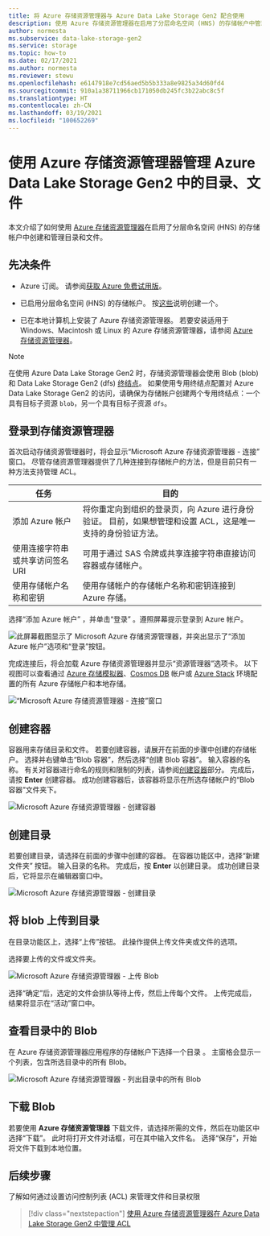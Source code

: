 ```yaml
---
title: 将 Azure 存储资源管理器与 Azure Data Lake Storage Gen2 配合使用
description: 使用 Azure 存储资源管理器在启用了分层命名空间 (HNS) 的存储帐户中管理目录和文件以及目录访问控制列表 (ACL)。
author: normesta
ms.subservice: data-lake-storage-gen2
ms.service: storage
ms.topic: how-to
ms.date: 02/17/2021
ms.author: normesta
ms.reviewer: stewu
ms.openlocfilehash: e6147918e7cd56aed5b5b333a8e9825a34d60fd4
ms.sourcegitcommit: 910a1a38711966cb171050db245fc3b22abc8c5f
ms.translationtype: HT
ms.contentlocale: zh-CN
ms.lasthandoff: 03/19/2021
ms.locfileid: "100652269"
---
```

# <a name="use-azure-storage-explorer-to-manage-directories-and-files-in-azure-data-lake-storage-gen2"></a>使用 Azure 存储资源管理器管理 Azure Data Lake Storage Gen2 中的目录、文件

本文介绍了如何使用 [Azure 存储资源管理器](https://azure.microsoft.com/features/storage-explorer/)在启用了分层命名空间 (HNS) 的存储帐户中创建和管理目录和文件。

## <a name="prerequisites"></a>先决条件

- Azure 订阅。 请参阅[获取 Azure 免费试用版](https://azure.microsoft.com/pricing/free-trial/)。

- 已启用分层命名空间 (HNS) 的存储帐户。 按[这些](../common/storage-account-create.md)说明创建一个。

- 已在本地计算机上安装了 Azure 存储资源管理器。 若要安装适用于 Windows、Macintosh 或 Linux 的 Azure 存储资源管理器，请参阅 [Azure 存储资源管理器](https://azure.microsoft.com/features/storage-explorer/)。

> [!NOTE]
> 在使用 Azure Data Lake Storage Gen2 时，存储资源管理器会使用 Blob (blob) 和 Data Lake Storage Gen2 (dfs) [终结点](../common/storage-private-endpoints.md#private-endpoints-for-azure-storage)。 如果使用专用终结点配置对 Azure Data Lake Storage Gen2 的访问，请确保为存储帐户创建两个专用终结点：一个具有目标子资源 `blob`，另一个具有目标子资源 `dfs`。

## <a name="sign-in-to-storage-explorer"></a>登录到存储资源管理器

首次启动存储资源管理器时，将会显示“Microsoft Azure 存储资源管理器 - 连接”  窗口。 尽管存储资源管理器提供了几种连接到存储帐户的方法，但是目前只有一种方法支持管理 ACL。

|任务|目的|
|---|---|
|添加 Azure 帐户 | 将你重定向到组织的登录页，向 Azure 进行身份验证。 目前，如果想管理和设置 ACL，这是唯一支持的身份验证方法。|
|使用连接字符串或共享访问签名 URI | 可用于通过 SAS 令牌或共享连接字符串直接访问容器或存储帐户。 |
|使用存储帐户名称和密钥| 使用存储帐户的存储帐户名称和密钥连接到 Azure 存储。|

选择“添加 Azure 帐户”  ，并单击“登录”  。遵照屏幕提示登录到 Azure 帐户。

![此屏幕截图显示了 Microsoft Azure 存储资源管理器，并突出显示了“添加 Azure 帐户”选项和“登录”按钮。](media/storage-quickstart-blobs-storage-explorer/connect.png)

完成连接后，将会加载 Azure 存储资源管理器并显示“资源管理器”选项卡。  以下视图可以查看通过 [Azure 存储模拟器](../common/storage-use-azurite.md?toc=%2fazure%2fstorage%2fblobs%2ftoc.json)、[Cosmos DB](../../cosmos-db/storage-explorer.md?toc=%2fazure%2fstorage%2fblobs%2ftoc.json) 帐户或 [Azure Stack](/azure-stack/user/azure-stack-storage-connect-se?toc=%2fazure%2fstorage%2fblobs%2ftoc.json) 环境配置的所有 Azure 存储帐户和本地存储。

![“Microsoft Azure 存储资源管理器 - 连接”窗口](media/storage-quickstart-blobs-storage-explorer/mainpage.png)

## <a name="create-a-container"></a>创建容器

容器用来存储目录和文件。 若要创建容器，请展开在前面的步骤中创建的存储帐户。 选择并右键单击“Blob 容器”，然后选择“创建 Blob 容器”。  输入容器的名称。 有关对容器进行命名的规则和限制的列表，请参阅[创建容器](storage-quickstart-blobs-dotnet.md#create-a-container)部分。 完成后，请按 **Enter** 创建容器。 成功创建容器后，该容器将显示在所选存储帐户的“Blob 容器”文件夹下。 

![Microsoft Azure 存储资源管理器 - 创建容器](media/data-lake-storage-explorer/creating-a-filesystem.png)

## <a name="create-a-directory"></a>创建目录

若要创建目录，请选择在前面的步骤中创建的容器。 在容器功能区中，选择“新建文件夹”  按钮。 输入目录的名称。 完成后，按 **Enter** 以创建目录。 成功创建目录后，它将显示在编辑器窗口中。

![Microsoft Azure 存储资源管理器 - 创建目录](media/data-lake-storage-explorer/creating-a-directory.png)

## <a name="upload-blobs-to-the-directory"></a>将 blob 上传到目录

在目录功能区上，选择“上传”按钮。 此操作提供上传文件夹或文件的选项。

选择要上传的文件或文件夹。

![Microsoft Azure 存储资源管理器 - 上传 Blob](media/data-lake-storage-explorer/upload-file.png)

选择“确定”后，选定的文件会排队等待上传，然后上传每个文件。  上传完成后，结果将显示在“活动”窗口中。 

## <a name="view-blobs-in-a-directory"></a>查看目录中的 Blob

在 Azure 存储资源管理器应用程序的存储帐户下选择一个目录  。 主窗格会显示一个列表，包含所选目录中的所有 Blob。

![Microsoft Azure 存储资源管理器 - 列出目录中的所有 Blob](media/data-lake-storage-explorer/list-files.png)

## <a name="download-blobs"></a>下载 Blob

若要使用 **Azure 存储资源管理器** 下载文件，请选择所需的文件，然后在功能区中选择“下载”。  此时将打开文件对话框，可在其中输入文件名。 选择“保存”，开始将文件下载到本地位置。 

## <a name="next-steps"></a>后续步骤

了解如何通过设置访问控制列表 (ACL) 来管理文件和目录权限

> [!div class="nextstepaction"]
> [使用 Azure 存储资源管理器在 Azure Data Lake Storage Gen2 中管理 ACL](./data-lake-storage-explorer-acl.md)
